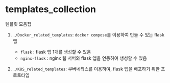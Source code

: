 # templates_collection
템플릿 모음집

1. `./Docker_related_templates`: `docker compose`를 이용하여 만들 수 있는 flask 앱
    - `flask` : flask 앱 1개를 생성할 수 있음
    - `nginx-flask` : nginx 웹 서버와 flask 앱을 연동하여 생성할 수 있음

2. `./K8S_related_templates`: 쿠버네티스를 이용하여, flask 앱을 배포하기 위한 프로토타입
